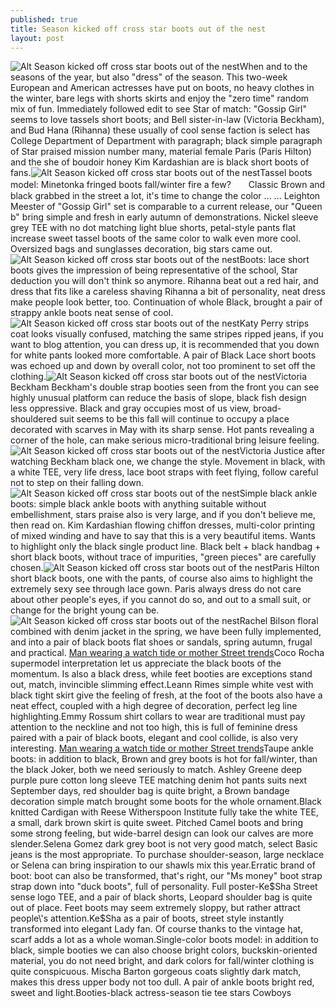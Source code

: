 ```yaml
---
published: true
title: Season kicked off cross star boots out of the nest
layout: post
---
```

![Alt Season kicked off cross star boots out of the nest](http://walletcase.files.wordpress.com/2016/04/78362915.jpeg)When and to the seasons of the year, but also \"dress\" of the season. This two-week European and American actresses have put on boots, no heavy clothes in the winter, bare legs with shorts skirts and enjoy the \"zero time\" random mix of fun. Immediately followed edit to see Star of match: \"Gossip Girl\" seems to love tassels short boots; and Bell sister-in-law (Victoria Beckham), and Bud Hana (Rihanna) these usually of cool sense faction is select has College Department of Department with paragraph; black simple paragraph of Star praised mission number many, material female Paris (Paris Hilton) and the she of boudoir honey Kim Kardashian are is black short boots of fans.![Alt Season kicked off cross star boots out of the nest](http://walletcase.files.wordpress.com/2016/04/783c7302.jpeg)Tassel boots model: Minetonka fringed boots fall/winter fire a few?　　Classic Brown and black grabbed in the street a lot, it\'s time to change the color ... ... Leighton Meester of \"Gossip Girl\" set is comparable to a current release, our \"Queen b\" bring simple and fresh in early autumn of demonstrations. Nickel sleeve grey TEE with no dot matching light blue shorts, petal-style pants flat increase sweet tassel boots of the same color to walk even more cool. Oversized bags and sunglasses decoration, big stars came out.![Alt Season kicked off cross star boots out of the nest](http://walletcase.files.wordpress.com/2016/04/783ef2e6.jpeg)Boots: lace short boots gives the impression of being representative of the school, Star deduction you will don\'t think so anymore. Rihanna beat out a red hair, and dress that fits like a careless shaving Rihanna a bit of personality, neat dress make people look better, too. Continuation of whole Black, brought a pair of strappy ankle boots neat sense of cool.![Alt Season kicked off cross star boots out of the nest](http://walletcase.files.wordpress.com/2016/04/78410126.jpeg)Katy Perry strips coat looks visually confused, matching the same stripes ripped jeans, if you want to blog attention, you can dress up, it is recommended that you down for white pants looked more comfortable. A pair of Black Lace short boots was echoed up and down by overall color, not too prominent to set off the clothing.![Alt Season kicked off cross star boots out of the nest](http://walletcase.files.wordpress.com/2016/04/783606d8.jpeg)Victoria Beckham Beckham\'s double strap booties seen from the front you can see highly unusual platform can reduce the basis of slope, black fish design less oppressive. Black and gray occupies most of us view, broad-shouldered suit seems to be this fall will continue to occupy a place decorated with scarves in May with its sharp sense. Hot pants revealing a corner of the hole, can make serious micro-traditional bring leisure feeling.![Alt Season kicked off cross star boots out of the nest](http://walletcase.files.wordpress.com/2016/04/783f81ee.jpeg)Victoria Justice after watching Beckham black one, we change the style. Movement in black, with a white TEE, very life dress, lace boot straps with feet flying, follow careful not to step on their falling down.![Alt Season kicked off cross star boots out of the nest](http://walletcase.files.wordpress.com/2016/04/78383938.jpeg)Simple black ankle boots: simple black ankle boots with anything suitable without embellishment, stars praise also is very large, and if you don\'t believe me, then read on. Kim Kardashian flowing chiffon dresses, multi-color printing of mixed winding and have to say that this is a very beautiful items. Wants to highlight only the black single product line. Black belt + black handbag + short black boots, without trace of impurities, \"green pieces\" are carefully chosen.![Alt Season kicked off cross star boots out of the nest](http://walletcase.files.wordpress.com/2016/04/783aa2ce.jpeg)Paris Hilton short black boots, one with the pants, of course also aims to highlight the extremely sexy see through lace gown. Paris always dress do not care about other people\'s eyes, if you cannot do so, and out to a small suit, or change for the bright young can be.![Alt Season kicked off cross star boots out of the nest](http://walletcase.files.wordpress.com/2016/04/783c7130.jpeg)Rachel Bilson floral combined with denim jacket in the spring, we have been fully implemented, and into a pair of black boots flat shoes or sandals, spring autumn, frugal and practical. [Man wearing a watch tide or mother Street trends](http://www.mkfans.com/2016/02/14/man-wearing-a-watch-tide-or-mother-street-trends/)Coco Rocha supermodel interpretation let us appreciate the black boots of the momentum. Is also a black dress, while feet booties are exceptions stand out, match, invincible slimming effect.Leann Rimes simple white vest with black tight skirt give the feeling of fresh, at the foot of the boots also have a neat effect, coupled with a high degree of decoration, perfect leg line highlighting.Emmy Rossum shirt collars to wear are traditional must pay attention to the neckline and not too high, this is full of feminine dress paired with a pair of black boots, elegant and cool collide, is also very interesting. [Man wearing a watch tide or mother Street trends](http://www.mkfans.com/2016/02/14/man-wearing-a-watch-tide-or-mother-street-trends/)Taupe ankle boots: in addition to black, Brown and grey boots is hot for fall/winter, than the black Joker, both we need seriously to match. Ashley Greene deep purple pure cotton long sleeve TEE matching denim hot pants suits next September days, red shoulder bag is quite bright, a Brown bandage decoration simple match brought some boots for the whole ornament.Black knitted Cardigan with Reese Witherspoon Institute fully take the white TEE, a small, dark brown skirt is quite sweet. Pitched Camel boots and bring some strong feeling, but wide-barrel design can look our calves are more slender.Selena Gomez dark grey boot is not very good match, select Basic jeans is the most appropriate. To purchase shoulder-season, large necklace or Selena can bring inspiration to our shawls mix this year.Erratic brand of boot: boot can also be transformed, that\'s right, our \"Ms money\" boot strap strap down into \"duck boots\", full of personality. Full poster-Ke$Sha Street sense logo TEE, and a pair of black shorts, Leopard shoulder bag is quite out of place. Feet boots may seem extremely sloppy, but rather attract people\'s attention.Ke$Sha as a pair of boots, street style instantly transformed into elegant Lady fan. Of course thanks to the vintage hat, scarf adds a lot as a whole woman.Single-color boots model: in addition to black, simple booties we can also choose bright colors, buckskin-oriented material, you do not need bright, and dark colors for fall/winter clothing is quite conspicuous. Mischa Barton gorgeous coats slightly dark match, makes this dress upper body not too dull. A pair of ankle boots bright red, sweet and light.Booties-black actress-season tie tee stars Cowboys
